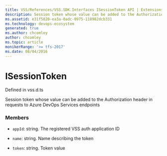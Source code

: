```yaml
---
title: VSS/References/VSS.SDK.Interfaces ISessionToken API | Extensions for Azure DevOps Services
description: Session token whose value can be added to the Authorization header in requests to Azure DevOps Services endpoints
ms.assetid: e31f5820-ea3a-0adc-0975-118982dcb331
ms.technology: devops-ecosystem
generated: true
ms.author: chcomley
author: chcomley
ms.topic: article
monikerRange: '>= tfs-2017'
ms.date: 08/04/2016
---
```


# ISessionToken

Defined in vss.d.ts


Session token whose value can be added to the Authorization header in requests to Azure DevOps Services endpoints 

### Members

* `appId`: string. The registered VSS auth application ID

* `name`: string. Name describing the token

* `token`: string. Token value

